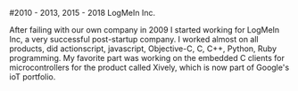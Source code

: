 #2010 - 2013, 2015 - 2018 LogMeIn Inc.

After failing with our own company in 2009 I started working for LogMeIn Inc, a very successful post-startup company. I worked almost on all products, did actionscript, javascript, Objective-C, C, C++, Python, Ruby programming. My favorite part was working on the embedded C clients for microcontrollers for the product called Xively, which is now part of Google's ioT portfolio.

